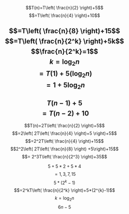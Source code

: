 $$T(n)=T\left( \frac{n}{2} \right)+5$$
$$=T\left( \frac{n}{4} \right)+10$$


$$=T\left( \frac{n}{8} \right)+15$$
$$=T\left( \frac{n}{2^k} \right)+5k$$
$$\frac{n}{2^k}=1$$
$$k = \log_{2}n$$
$$=T(1)+5(\log_{2}n)$$
$$=1+5\log_{2}n$$
---
$$T(n-1)+5$$
$$=T(n-2)+10$$
---
$$T(n)=2T\left( \frac{n}{2} \right)+5$$
$$=2\left( 2T\left( \frac{n}{4} \right)+5 \right)+5$$
$$=2^2T\left( \frac{n}{4} \right)+15$$
$$$$
$$2^2\left( 2T\left( \frac{n}{8} \right) +5\right)+15$$
$$= 2^3T\left( \frac{n}{2^3} \right)+35$$

$$5+5*2+5*4$$
$$=1, 3, 7, 15$$
$$5*(2^{k}-1)$$
$$=2^kT\left( \frac{n}{2^k} \right)+5*(2^{k}-1)$$
$$k = \log_{2}n$$
$$6n-5$$



